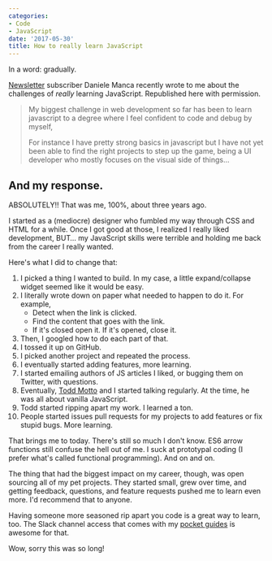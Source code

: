 ```yaml
---
categories:
- Code
- JavaScript
date: '2017-05-30'
title: How to really learn JavaScript
---
```


In a word: gradually.

[Newsletter](https://gomakethings.com/newsletter/) subscriber Daniele Manca recently wrote to me about the challenges of *really* learning JavaScript. Republished here with permission.

> My biggest challenge in web development so far has been to learn javascript to a degree where I feel confident to code and debug by myself,
>
> For instance I have pretty strong basics in javascript but I have not yet been able to find the right projects to step up the game, being a UI developer who mostly focuses on the visual side of things...

## And my response.

ABSOLUTELY!! That was me, 100%, about three years ago.

I started as a (mediocre) designer who fumbled my way through CSS and HTML for a while. Once I got good at those, I realized I really liked development, BUT… my JavaScript skills were terrible and holding me back from the career I really wanted.

Here's what I did to change that:

1. I picked a thing I wanted to build. In my case, a little expand/collapse widget seemed like it would be easy.
2. I literally wrote down on paper what needed to happen to do it. For example,
    - Detect when the link is clicked.
    - Find the content that goes with the link.
    - If it's closed open it. If it's opened, close it.
3. Then, I googled how to do each part of that.
4. I tossed it up on GitHub.
5. I picked another project and repeated the process.
6. I eventually started adding features, more learning.
7. I started emailing authors of JS articles I liked, or bugging them on Twitter, with questions.
8. Eventually, [Todd Motto](https://toddmotto.com) and I started talking regularly. At the time, he was all about vanilla JavaScript.
9. Todd started ripping apart my work. I learned a ton.
10. People started issues pull requests for my projects to add features or fix stupid bugs. More learning.

That brings me to today. There's still so much I don't know. ES6 arrow functions still confuse the hell out of me. I suck at prototypal coding (I prefer what's called functional programming). And on and on.

The thing that had the biggest impact on my career, though, was open sourcing all of my pet projects. They started small, grew over time, and getting feedback, questions, and feature requests pushed me to learn even more. I'd recommend that to anyone.

Having someone more seasoned rip apart you code is a great way to learn, too. The Slack channel access that comes with my [pocket guides](https://gomakethings.com/guides/) is awesome for that.

Wow, sorry this was so long!